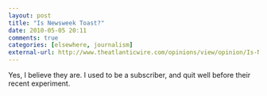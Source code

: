 ```yaml
---
layout: post  
title: "Is Newsweek Toast?"  
date: 2010-05-05 20:11  
comments: true  
categories: [elsewhere, journalism]
external-url: http://www.theatlanticwire.com/opinions/view/opinion/Is-Newsweek-Toast-3494  
---
```


Yes, I believe they are. I used to be a subscriber, and quit well before their recent experiment. 
